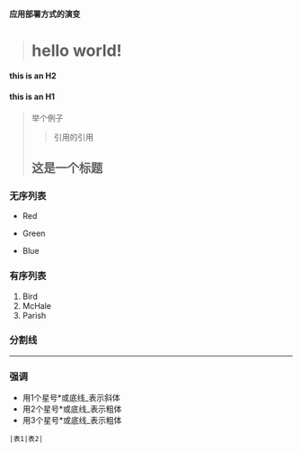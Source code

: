 #### 应用部署方式的演变

># hello world!

#### this is an H2

#### this is an H1
>举个例子
>>引用的引用
> ## 这是一个标题

### 无序列表
* Red
+ Green
- Blue
### 有序列表
1. Bird
2. McHale
3. Parish

### 分割线
***

### 强调
- 用1个星号*或底线_表示斜体
- 用2个星号*或底线_表示粗体
- 用3个星号*或底线_表示粗体


 ```text
 |表1|表2|